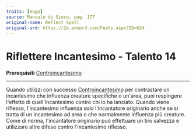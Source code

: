 ```yaml
---
traits: [mago]
source: Manuale di Gioco, pag. 177
original-name: Reflect Spell
original-srd: https://2e.aonprd.com/Feats.aspx?ID=624
---
```


# Riflettere Incantesimo - Talento 14

**Prerequisiti** [Controincantesimo](/talenti/mago/controincantesimo)

---

Quando utilizzi con successo
[Controincantesimo](/talenti/mago/controincantesimo) per contrastare un
incantesimo che influenza creature specifiche o un'area, puoi respingere
l'effetto di quell'incantesimo contro chi lo ha lanciato. Quando viene riflesso,
l'incantesimo influenza solo l'incantatore originario anche se si tratta di un
incantesimo ad area o che normalmente influenza più creature. Come di norma,
l'incantatore originario può effettuare un tiro salvezza e utilizzare altre
difese contro l'incantesimo riflesso.
